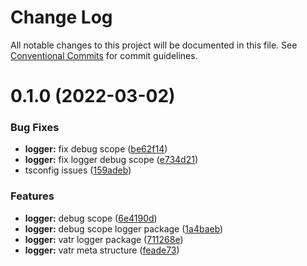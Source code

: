 # Change Log

All notable changes to this project will be documented in this file.
See [Conventional Commits](https://conventionalcommits.org) for commit guidelines.

# 0.1.0 (2022-03-02)

### Bug Fixes

* **logger:** fix debug scope ([be62f14](https://github.com/AliMD/vatr/commit/be62f142cbe3fe4d328e3fd9941ea7c2d640a23f))
* **logger:** fix logger debug scope ([e734d21](https://github.com/AliMD/vatr/commit/e734d218db888ecec33a03dc805b98dd75543efd))
* tsconfig issues ([159adeb](https://github.com/AliMD/vatr/commit/159adeb72de4626dc16f6657765605b0a2ddccb1))

### Features

* **logger:** debug scope ([6e4190d](https://github.com/AliMD/vatr/commit/6e4190dc9dafc28e3a7a481aa43622a23527993c))
* **logger:** debug scope logger package ([1a4baeb](https://github.com/AliMD/vatr/commit/1a4baeb7a253ba66563dbcf06079242dabb9f246))
* **logger:** vatr logger package ([711268e](https://github.com/AliMD/vatr/commit/711268e17dea8ada9c901ef1e9d605b3212abd97))
* **logger:** vatr meta structure ([feade73](https://github.com/AliMD/vatr/commit/feade735a6f141db77b81d7791d8872d45c8bf7e))

